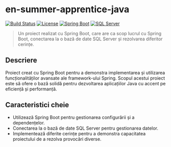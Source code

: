 # en-summer-apprentice-java

[![Build Status](https://img.shields.io/travis/<username>/<nume_proiect>.svg)](https://travis-ci.org/<username>/<nume_proiect>)
[![License](https://img.shields.io/badge/license-MIT-blue.svg)](LICENSE.md)
[![Spring Boot](https://img.shields.io/badge/spring%20boot-2.5.2-green.svg)](https://spring.io/projects/spring-boot)
[![SQL Server](https://img.shields.io/badge/sql%20server-2019-blue.svg)](https://www.microsoft.com/en-us/sql-server/sql-server-downloads)

> Un proiect realizat cu Spring Boot, care are ca scop lucrul cu Spring Boot, conectarea la o bază de date SQL Server și rezolvarea diferitor cerințe.

## Descriere
Proiect creat cu Spring Boot pentru a demonstra implementarea și utilizarea funcționalităților avansate ale framework-ului Spring. Scopul acestui proiect este să ofere o bază solidă pentru dezvoltarea aplicațiilor Java cu accent pe eficiență și performanță.

## Caracteristici cheie
- Utilizează Spring Boot pentru gestionarea configurării și a dependențelor.
- Conectarea la o bază de date SQL Server pentru gestionarea datelor.
- Implementează diferite cerințe pentru a demonstra capacitatea proiectului de a rezolva provocări diverse.


